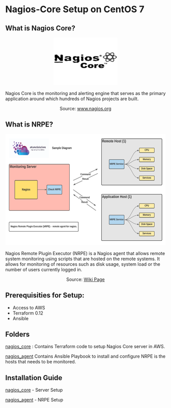 # Nagios-Core Setup on CentOS 7 

## What is Nagios Core?
<p align="center">
  <img width="200" height="150" src="img/NagiosCore.png">
</p>

Nagios Core is the monitoring and alerting engine that serves as the primary application around which hundreds of Nagios projects are built.
<p align="center">
Source: 
<a href="https://www.nagios.org/">www.nagios.org</a>
</p> 

## What is NRPE? 
<p align="center">
  <img width="600" height="350" src="img/NRPE-Diagram.png">
</p>

Nagios Remote Plugin Executor (NRPE) is a Nagios agent that allows remote system monitoring using scripts that are hosted on the remote systems. It allows for monitoring of resources such as disk usage, system load or the number of users currently logged in.
<p align="center">
Source: 
<a href="https://en.wikipedia.org/wiki/Nagios#:~:text=Nagios%20Remote%20Plugin%20Executor%20(NRPE,of%20users%20currently%20logged%20in.">Wiki Page</a>
</p> 

## Prerequisities for Setup:

* Access to AWS 
* Terraform 0.12
* Ansible

## Folders 

[nagios_core](nagios_core) :
Contains Terraform code to setup Nagios Core server in AWS. 


[nagios_agent](nagios_agent)
Contains Ansible Playbook to install and configure NRPE is the hosts that needs to be monitored. 

## Installation Guide

[nagios_core](nagios_core) - Server Setup

[nagios_agent](nagios_agent) - NRPE Setup
